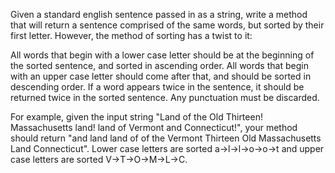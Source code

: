 Given a standard english sentence passed in as a string, write a method that will return a sentence comprised of the same words, 
but sorted by their first letter. However, the method of sorting has a twist to it:

All words that begin with a lower case letter should be at the beginning of the sorted sentence, and sorted in ascending order. 
All words that begin with an upper case letter should come after that, and should be sorted in descending order. 
If a word appears twice in the sentence, it should be returned twice in the sorted sentence. Any punctuation must be discarded.

For example, given the input string "Land of the Old Thirteen! Massachusetts land! land of Vermont and Connecticut!", your 
method should return "and land land of of the Vermont Thirteen Old Massachusetts Land Connecticut". 
Lower case letters are sorted a->l->l->o->o->t and upper case letters are sorted V->T->O->M->L->C.
